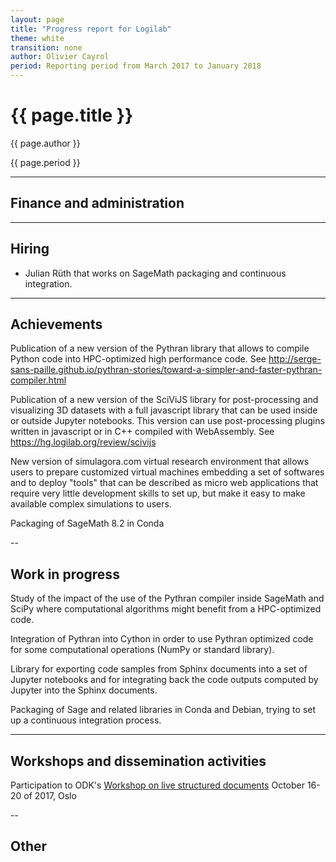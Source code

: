 ```yaml
---
layout: page
title: "Progress report for Logilab"
theme: white
transition: none
author: Olivier Cayrol
period: Reporting period from March 2017 to January 2018
---
```


# {{ page.title }}

{{ page.author }}


{{ page.period }}

---

## Finance and administration


---
## Hiring

* Julian Rüth that works on SageMath packaging and continuous integration.

---
## Achievements

Publication of a new version of the Pythran library that allows to
compile Python code into HPC-optimized high performance code. See
http://serge-sans-paille.github.io/pythran-stories/toward-a-simpler-and-faster-pythran-compiler.html

Publication of a new version of the SciViJS library for
post-processing and visualizing 3D datasets with a full javascript
library that can be used inside or outside Jupyter notebooks. This
version can use post-processing plugins written in javascript or in
C++ compiled with WebAssembly. See
https://hg.logilab.org/review/scivijs

New version of simulagora.com virtual research environment that allows
users to prepare customized virtual machines embedding a set of softwares
and to deploy "tools" that can be described as micro web applications that
require very little development skills to set up, but make it easy to make
available complex simulations to users.

Packaging of SageMath 8.2 in Conda

--
## Work in progress

Study of the impact of the use of the Pythran compiler inside SageMath
and SciPy where computational algorithms might benefit from a
HPC-optimized code.

Integration of Pythran into Cython in order to use Pythran optimized
code for some computational operations (NumPy or standard library).

Library for exporting code samples from Sphinx documents into a set of
Jupyter notebooks and for integrating back the code outputs computed
by Jupyter into the Sphinx documents.

Packaging of Sage and related libraries in Conda and Debian, trying to set
up a continuous integration process.

---
## Workshops and dissemination activities

Participation to ODK's [Workshop on live structured
documents](https://github.com/OpenDreamKit/OpenDreamKit/issues/211)
October 16-20 of 2017, Oslo


--
## Other



</section>
